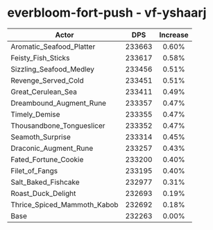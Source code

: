 # everbloom-fort-push - vf-yshaarj
| Actor | DPS | Increase |
|---|:---:|:---:|
|Aromatic_Seafood_Platter|233663|0.60%|
|Feisty_Fish_Sticks|233617|0.58%|
|Sizzling_Seafood_Medley|233456|0.51%|
|Revenge_Served_Cold|233451|0.51%|
|Great_Cerulean_Sea|233411|0.49%|
|Dreambound_Augment_Rune|233357|0.47%|
|Timely_Demise|233355|0.47%|
|Thousandbone_Tongueslicer|233352|0.47%|
|Seamoth_Surprise|233314|0.45%|
|Draconic_Augment_Rune|233257|0.43%|
|Fated_Fortune_Cookie|233200|0.40%|
|Filet_of_Fangs|233195|0.40%|
|Salt_Baked_Fishcake|232977|0.31%|
|Roast_Duck_Delight|232693|0.19%|
|Thrice_Spiced_Mammoth_Kabob|232692|0.18%|
|Base|232263|0.00%|
